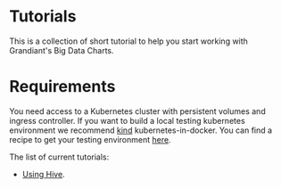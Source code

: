 # Tutorials

This is a collection of short tutorial to help you start working with Grandiant's Big Data Charts.

# Requirements

You need access to a Kubernetes cluster with persistent volumes and ingress controller.
If you want to build a local testing kubernetes environment we recommend [kind](https://kind.sigs.k8s.io/) kubernetes-in-docker.
You can find a recipe to get your testing environment [here](./prepare-environment.md).

The list of current tutorials:

- [Using Hive](./hive-tutorial.md).